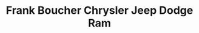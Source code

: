 ---
title: "Frank Boucher Chrysler Jeep Dodge Ram"
url: /janesville/frank-boucher-chrysler-jeep-dodge-ram/
shop: car
---
